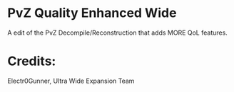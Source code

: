 # PvZ Quality Enhanced Wide
A edit of the PvZ Decompile/Reconstruction that adds MORE QoL features.

# Credits:
Electr0Gunner,
Ultra Wide Expansion Team
